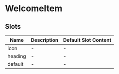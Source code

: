 # WelcomeItem

## Slots

<!-- @vuese:WelcomeItem:slots:start -->
|Name|Description|Default Slot Content|
|---|---|---|
|icon|-|-|
|heading|-|-|
|default|-|-|

<!-- @vuese:WelcomeItem:slots:end -->


